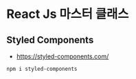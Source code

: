 # React Js 마스터 클래스

## Styled Components

- https://styled-components.com/

```bash
npm i styled-components
```
